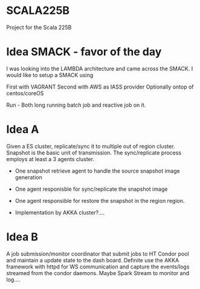 # SCALA225B
Project for the Scala 225B

# Idea SMACK - favor of the day
I was looking into the LAMBDA architecture and came across the SMACK. I would like to setup a SMACK using 

  First  with VAGRANT
  Second with AWS as IASS provider
  Optionally ontop of centos/coreOS
  
Run - Both long running batch job and reactive job on it.

# Idea A
Given a ES cluster, replicate/sync it to multiple out of region cluster. Snapshot is the basic unit of transmission. The sync/replicate process employs at least a 3 agents cluster. 

* One snapshot retrieve agent to handle the source snapshot image generation 
* One agent responisble for sync/replicate the snapshot image
* One agent responsible for restore the snapshot in the region region.

* Implementation by AKKA cluster?....

# Idea B

A job submission/monitor coordinator that submit jobs to HT Condor pool and maintain a update state to the dash board. Definite use the AKKA framework with httpd for WS communication and  capture the events/logs streamed from the condor daemons. Maybe Spark Stream to monitor and log....

